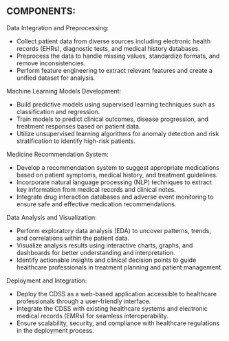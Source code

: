 COMPONENTS:
-

Data Integration and Preprocessing:
- Collect patient data from diverse sources including electronic health records (EHRs), diagnostic tests, and medical history databases.
- Preprocess the data to handle missing values, standardize formats, and remove inconsistencies.
- Perform feature engineering to extract relevant features and create a unified dataset for analysis.

Machine Learning Models Development:
- Build predictive models using supervised learning techniques such as classification and regression.
- Train models to predict clinical outcomes, disease progression, and treatment responses based on patient data.
- Utilize unsupervised learning algorithms for anomaly detection and risk stratification to identify high-risk patients.

Medicine Recommendation System:
- Develop a recommendation system to suggest appropriate medications based on patient symptoms, medical history, and treatment guidelines.
- Incorporate natural language processing (NLP) techniques to extract key information from medical records and clinical notes.
- Integrate drug interaction databases and adverse event monitoring to ensure safe and effective medication recommendations.

Data Analysis and Visualization:
- Perform exploratory data analysis (EDA) to uncover patterns, trends, and correlations within the patient data.
- Visualize analysis results using interactive charts, graphs, and dashboards for better understanding and interpretation.
- Identify actionable insights and clinical decision points to guide healthcare professionals in treatment planning and patient management.

Deployment and Integration:
- Deploy the CDSS as a web-based application accessible to healthcare professionals through a user-friendly interface.
- Integrate the CDSS with existing healthcare systems and electronic medical records (EMRs) for seamless interoperability.
- Ensure scalability, security, and compliance with healthcare regulations in the deployment process.










